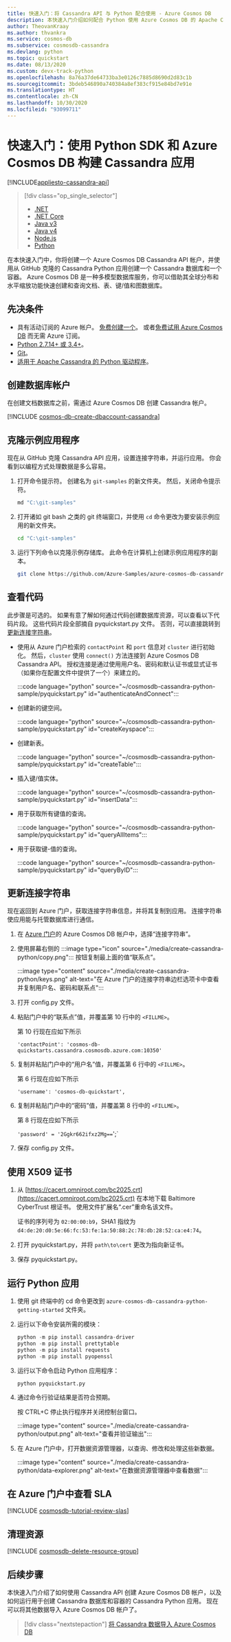 ```yaml
---
title: 快速入门：将 Cassandra API 与 Python 配合使用 - Azure Cosmos DB
description: 本快速入门介绍如何配合 Python 使用 Azure Cosmos DB 的 Apache Cassandra API 创建配置文件应用程序。
author: TheovanKraay
ms.author: thvankra
ms.service: cosmos-db
ms.subservice: cosmosdb-cassandra
ms.devlang: python
ms.topic: quickstart
ms.date: 08/13/2020
ms.custom: devx-track-python
ms.openlocfilehash: 8a76a37de64733ba3e0126c7885d8690d2d83c1b
ms.sourcegitcommit: 3bdeb546890a740384a8ef383cf915e84bd7e91e
ms.translationtype: HT
ms.contentlocale: zh-CN
ms.lasthandoff: 10/30/2020
ms.locfileid: "93099711"
---
```

# <a name="quickstart-build-a-cassandra-app-with-python-sdk-and-azure-cosmos-db"></a>快速入门：使用 Python SDK 和 Azure Cosmos DB 构建 Cassandra 应用
[!INCLUDE[appliesto-cassandra-api](includes/appliesto-cassandra-api.md)]

> [!div class="op_single_selector"]
> * [.NET](create-cassandra-dotnet.md)
> * [.NET Core](create-cassandra-dotnet-core.md)
> * [Java v3](create-cassandra-java.md)
> * [Java v4](create-cassandra-java-v4.md)
> * [Node.js](create-cassandra-nodejs.md)
> * [Python](create-cassandra-python.md)
>  

在本快速入门中，你将创建一个 Azure Cosmos DB Cassandra API 帐户，并使用从 GitHub 克隆的 Cassandra Python 应用创建一个 Cassandra 数据库和一个容器。 Azure Cosmos DB 是一种多模型数据库服务，你可以借助其全球分布和水平缩放功能快速创建和查询文档、表、键/值和图数据库。

## <a name="prerequisites"></a>先决条件

- 具有活动订阅的 Azure 帐户。 [免费创建一个](https://azure.microsoft.com/free/?ref=microsoft.com&utm_source=microsoft.com&utm_medium=docs&utm_campaign=visualstudio)。 或者[免费试用 Azure Cosmos DB](https://azure.microsoft.com/try/cosmosdb/) 而无需 Azure 订阅。
- [Python 2.7.14+ 或 3.4+](https://www.python.org/downloads/)。
- [Git](https://git-scm.com/downloads)。
- [适用于 Apache Cassandra 的 Python 驱动程序](https://github.com/datastax/python-driver)。

## <a name="create-a-database-account"></a>创建数据库帐户

在创建文档数据库之前，需通过 Azure Cosmos DB 创建 Cassandra 帐户。

[!INCLUDE [cosmos-db-create-dbaccount-cassandra](../../includes/cosmos-db-create-dbaccount-cassandra.md)]

## <a name="clone-the-sample-application"></a>克隆示例应用程序

现在从 GitHub 克隆 Cassandra API 应用，设置连接字符串，并运行应用。 你会看到以编程方式处理数据是多么容易。 

1. 打开命令提示符。 创建名为 `git-samples` 的新文件夹。 然后，关闭命令提示符。

    ```bash
    md "C:\git-samples"
    ```

2. 打开诸如 git bash 之类的 git 终端窗口，并使用 `cd` 命令更改为要安装示例应用的新文件夹。

    ```bash
    cd "C:\git-samples"
    ```

3. 运行下列命令以克隆示例存储库。 此命令在计算机上创建示例应用程序的副本。

    ```bash
    git clone https://github.com/Azure-Samples/azure-cosmos-db-cassandra-python-getting-started.git
    ```

## <a name="review-the-code"></a>查看代码

此步骤是可选的。 如果有意了解如何通过代码创建数据库资源，可以查看以下代码片段。 这些代码片段全部摘自 pyquickstart.py 文件。 否则，可以直接跳转到[更新连接字符串](#update-your-connection-string)。 

* 使用从 Azure 门户检索的 `contactPoint` 和 `port` 信息对 `cluster` 进行初始化。 然后，`cluster` 使用 `connect()` 方法连接到 Azure Cosmos DB Cassandra API。 授权连接是通过使用用户名、密码和默认证书或显式证书（如果你在配置文件中提供了一个）来建立的。

  :::code language="python" source="~/cosmosdb-cassandra-python-sample/pyquickstart.py" id="authenticateAndConnect":::

* 创建新的键空间。

  :::code language="python" source="~/cosmosdb-cassandra-python-sample/pyquickstart.py" id="createKeyspace":::

* 创建新表。

  :::code language="python" source="~/cosmosdb-cassandra-python-sample/pyquickstart.py" id="createTable":::

* 插入键/值实体。

  :::code language="python" source="~/cosmosdb-cassandra-python-sample/pyquickstart.py" id="insertData":::

* 用于获取所有键值的查询。

  :::code language="python" source="~/cosmosdb-cassandra-python-sample/pyquickstart.py" id="queryAllItems":::
    
* 用于获取键-值的查询。

  :::code language="python" source="~/cosmosdb-cassandra-python-sample/pyquickstart.py" id="queryByID":::

## <a name="update-your-connection-string"></a>更新连接字符串

现在返回到 Azure 门户，获取连接字符串信息，并将其复制到应用。 连接字符串使应用能与托管数据库进行通信。

1. 在 [Azure 门户](https://portal.azure.com/)的 Azure Cosmos DB 帐户中，选择“连接字符串”。 

1. 使用屏幕右侧的 :::image type="icon" source="./media/create-cassandra-python/copy.png"::: 按钮复制最上面的值“联系点”。 

   :::image type="content" source="./media/create-cassandra-python/keys.png" alt-text="在 Azure 门户的连接字符串边栏选项卡中查看并复制用户名、密码和联系点":::

1. 打开 config.py 文件。 

1. 粘贴门户中的“联系点”值，并覆盖第 10 行中的 `<FILLME>`。

    第 10 行现在应如下所示 

    `'contactPoint': 'cosmos-db-quickstarts.cassandra.cosmosdb.azure.com:10350'`

1. 复制并粘贴门户中的“用户名”值，并覆盖第 6 行中的 `<FILLME>`。

    第 6 行现在应如下所示 

    `'username': 'cosmos-db-quickstart',`
    
1. 复制并粘贴门户中的“密码”值，并覆盖第 8 行中的 `<FILLME>`。

    第 8 行现在应如下所示

    `'password' = '2Ggkr662ifxz2Mg==`';`

1. 保存 config.py 文件。
    
## <a name="use-the-x509-certificate"></a>使用 X509 证书

1. 从 [https://cacert.omniroot.com/bc2025.crt](https://cacert.omniroot.com/bc2025.crt) 在本地下载 Baltimore CyberTrust 根证书。 使用文件扩展名“.cer”重命名该文件。

   证书的序列号为 `02:00:00:b9`，SHA1 指纹为 `d4:de:20:d0:5e:66:fc:53:fe:1a:50:88:2c:78:db:28:52:ca:e4:74`。

2. 打开 pyquickstart.py，并将 `path\to\cert` 更改为指向新证书。

3. 保存 pyquickstart.py。

## <a name="run-the-python-app"></a>运行 Python 应用

1. 使用 git 终端中的 cd 命令更改到 `azure-cosmos-db-cassandra-python-getting-started` 文件夹。 

2. 运行以下命令安装所需的模块：

    ```python
    python -m pip install cassandra-driver
    python -m pip install prettytable
    python -m pip install requests
    python -m pip install pyopenssl
    ```

2. 运行以下命令启动 Python 应用程序：

    ```
    python pyquickstart.py
    ```

3. 通过命令行验证结果是否符合预期。

    按 CTRL+C 停止执行程序并关闭控制台窗口。 

    :::image type="content" source="./media/create-cassandra-python/output.png" alt-text="查看并验证输出":::
    
4. 在 Azure 门户中，打开数据资源管理器，以查询、修改和处理这些新数据。 

    :::image type="content" source="./media/create-cassandra-python/data-explorer.png" alt-text="在数据资源管理器中查看数据":::

## <a name="review-slas-in-the-azure-portal"></a>在 Azure 门户中查看 SLA

[!INCLUDE [cosmosdb-tutorial-review-slas](../../includes/cosmos-db-tutorial-review-slas.md)]

## <a name="clean-up-resources"></a>清理资源

[!INCLUDE [cosmosdb-delete-resource-group](../../includes/cosmos-db-delete-resource-group.md)]

## <a name="next-steps"></a>后续步骤

本快速入门介绍了如何使用 Cassandra API 创建 Azure Cosmos DB 帐户，以及如何运行用于创建 Cassandra 数据库和容器的 Cassandra Python 应用。 现在可以将其他数据导入 Azure Cosmos DB 帐户了。 

> [!div class="nextstepaction"]
> [将 Cassandra 数据导入 Azure Cosmos DB](cassandra-import-data.md)

